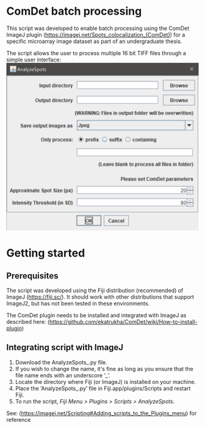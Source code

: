 # ComDet batch processing

This script was developed to enable batch processing using the ComDet ImageJ plugin (https://imagej.net/Spots_colocalization_(ComDet)) for a specific microarray image dataset as part of an undergraduate thesis.

The script allows the user to process multiple 16 bit TIFF files through a simple user interface:
![User interface](https://github.com/carltonvaz/Thesis/blob/master/github%20images/AnalyzeSpots%20interface.PNG)

# Getting started

## Prerequisites

The script was developed using the Fiji distribution (recommended) of ImageJ (https://fiji.sc/). It should work with other distributions that support ImageJ2, but has not been tested in these environments.

The ComDet plugin needs to be installed and integrated with ImageJ as described here: (https://github.com/ekatrukha/ComDet/wiki/How-to-install-plugin)

## Integrating script with ImageJ

1. Download the AnalyzeSpots_.py file.
2. If you wish to change the name, it's fine as long as you ensure that the file name ends with an underscore ‘_’.
3. Locate the directory where Fiji (or ImageJ) is installed on your machine.
4. Place the ‘AnalyzeSpots_.py’ file in Fiji.app/plugins/Scripts and restart Fiji.
5. To run the script, *Fiji Menu > Plugins > Scripts > AnalyzeSpots*.

See: (https://imagej.net/Scripting#Adding_scripts_to_the_Plugins_menu) for reference
